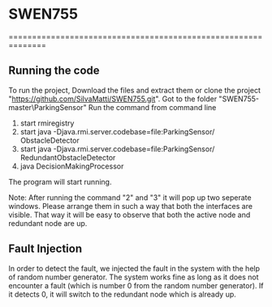 # SWEN755
==============================================================

Running the code
-----------------
To run the project, Download the files and extract them or clone the project "https://github.com/SilvaMatti/SWEN755.git". 
Got to the folder "SWEN755-master\ParkingSensor"
Run the command from command line 
1. start rmiregistry
2. start java -Djava.rmi.server.codebase=file:ParkingSensor/ ObstacleDetector
3. start java -Djava.rmi.server.codebase=file:ParkingSensor/ RedundantObstacleDetector
4. java DecisionMakingProcessor

The program will start running.

Note: After running the command "2" and "3" it will pop up two seperate windows. Please arrange them in such a way that both the interfaces are visible. That way it will be easy to observe that both the active node and redundant node are up.

Fault Injection
--------------
In order to detect the fault, we injected the fault in the system with the help of random number generator.
The system works fine as long as it does not encounter a fault (which is number 0 from the random number generator).
If it detects 0, it will switch to the redundant node which is already up.




